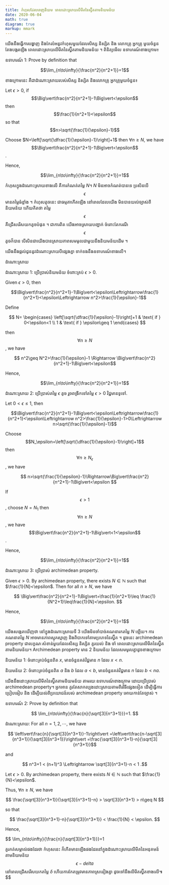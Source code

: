 ```yaml
---
title: កំហុសដែលពេញនិយម ពេលដោះស្រាយ​លីមីត​នៃស្វ៊ីត​តាមនិយមន័យ
date: 2020-06-04
math: true
diagram: true
markup: mmark
---
```

យើងនឹងធ្វើការបង្ហាញ និងកែលំអនូវកំហុសមួយដែលសិស្ស និស្សិត និង លោកគ្រូ អ្នកគ្រូ មួយចំនួនតែងបង្ករឡើង ពេលដោះស្រាយលីមីតនៃស្វ៊ីតតាមនិយមន័យ ។ ពិនិត្យមើល ឧទាហរណ៍ខាងក្រោម៖

ឧទាហរណ៍ 1: Prove by definition that

$$\lim_{n\to\infty}{\frac{n^2}{n^2+1}}=1$$

ខាងក្រោមនេះ គឺជាដំណោះស្រាយរបស់សិស្ស និស្សិត និងលោកគ្រូ អ្នកគ្រូមួយចំនួន៖

Let $\epsilon>0$, if $$\Big\vert\frac{n^2}{n^2+1}-1\Big\vert<\epsilon$$ then $$\frac{1}{n^2+1}<\epsilon$$ so that $$n>\sqrt{\frac{1}{\epsilon}-1}$$

Choose $N=\left[\sqrt{\dfrac{1}{\epsilon}-1}\right]+1$ then $\forall n\geq N$, we have
$$\Big\vert\frac{n^2}{n^2+1}-1\Big\vert<\epsilon$$.

Hence,

$$\lim_{n\to\infty}{\frac{n^2}{n^2+1}}=1$$

កំហុស​ក្នុងដំណោះស្រាយ​ខាងលើ​ គឺការកំណត់តម្លៃ $N$។ $N$ មិនអាចកំណត់បានទេ ប្រសិនបើ  $$\epsilon$$ មានតម្លៃធំខ្លាំង ។ កំហុសតូចនេះ ជាធម្មតាកើតឡើង នៅពេលដែលយើង មិនបាន​យល់​ច្បាស់​ពី​និយមន័យ ហើយ​គិត​ថា តម្លៃ $$\epsilon$$ គឺជ្រើសរើស​យក​តូចបំផុត ។ ជាការពិត យើង​អាច​ស្រាយបញ្ជាក់ ចំពោះតែ​ករណី $$\epsilon$$ តូចក៏បាន បើសិនជាយើងបានស្រាយភាពសមមូលជាមួយនឹងនិយមន័យដើម ។

យើងនឹងផ្តល់ជូននូវដំណោះស្រាយបីផ្សេងគ្នា ទាក់ទងនឹងឧទាហរណ៍ខាងលើ។

ដំណោះស្រាយ

ដំណោះស្រាយ 1: ប្រើប្រាស់និយមន័យ ចំពោះគ្រប់ $\epsilon>0$.

Given $\epsilon>0$, then

$$\Big\vert\frac{n^2}{n^2+1}-1\Big\vert<\epsilon\Leftrightarrow\frac{1}{n^2+1}<\epsilon\Leftrightarrow n^2>\frac{1}{\epsilon}-1$$ 

Define

$$ N=
\begin{cases}
\left[\sqrt{\dfrac{1}{\epsilon}-1}\right]+1 & \text{ if } 0<\epsilon<1 \\
1 & \text{ if } \epsilon\geq 1
\end{cases}
$$

then $$\forall n\geq N$$, we have

$$ n^2\geq N^2>\frac{1}{\epsilon}-1 \Rightarrow
\Big\vert\frac{n^2}{n^2+1}-1\Big\vert<\epsilon$$

Hence,

$$\lim_{n\to\infty}{\frac{n^2}{n^2+1}}=1$$

ដំណោះស្រាយ 2: ប្រើប្រាស់តម្លៃ $\epsilon$ តូច រួចពង្រីកទៅតម្លៃ $\epsilon>0$ វិជ្ជមានទូទៅ.

Let $0<\epsilon\leq 1$, then

$$\Big\vert\frac{n^2}{n^2+1}-1\Big\vert<\epsilon\Leftrightarrow\frac{1}{n^2+1}<\epsilon\Leftrightarrow n^2>\frac{1}{\epsilon}-1>0\Leftrightarrow n>\sqrt{\frac{1}{\epsilon}-1}$$

Choose $$N_\epsilon=\left[\sqrt{\dfrac{1}{\epsilon}-1}\right]+1$$ then $$\forall n\geq N_\epsilon $$, we have

$$ n>\sqrt{\frac{1}{\epsilon}-1}\Rightarrow\Big\vert\frac{n^2}{n^2+1}-1\Big\vert<\epsilon $$

If $$\epsilon> 1$$, choose $N=N_1$ then $$\forall n\geq N$$, we have
$$\Big\vert\frac{n^2}{n^2+1}-1\Big\vert<1<\epsilon$$.

Hence,

$$\lim_{n\to\infty}{\frac{n^2}{n^2+1}}=1$$

ដំណោះស្រាយ 3: ប្រើប្រាស់ archimedean property.

Given $\epsilon>0$. By archimedean property, there exists $N\in\mathbb{N}$ such that $\frac{1}{N}<\epsilon$. Then for all $n\geq N$, we have

$$
\Big\vert\frac{n^2}{n^2+1}-1\Big\vert=\frac{1}{n^2+1}\leq \frac{1}{N^2+1}\leq\frac{1}{N}<\epsilon.
$$

Hence,

$$\lim_{n\to\infty}{\frac{n^2}{n^2+1}}=1$$

យើងសង្កេតឃើញថា នៅក្នុងដំណោះស្រាយទី 3 យើងមិនចាំបាច់គណនារកតម្លៃ $N$ ឡើយ។ ការ​គណនា​តម្លៃ $N$ អាច​មាន​ភាព​ស្មុគស្មាញ និង​ពិបាក​ទៅ​តាម​ប្រភេទ​នៃ​ស្វ៊ីត ។ ដូចនេះ archimedean property ជាលក្ខណៈសំខាន់មួយដែលសិស្ស និស្សិត គួរយល់ និង​ ចាំ ពេលដោះស្រាយលីមីតនៃស្វ៊ីតតាមនិយមន័យ។ Archimedean property មាន 2 និយមន័យ ដែលសមមូលគ្នាដូចខាងក្រោម៖

និយមន័យ 1: ចំពោះ​គ្រប់​ចំនួន​ពិត $x$, មាន​ចំនួន​គត់​វិជ្ជមាន $n$ ដែល $x < n$.

និយមន័យ 2: ចំពោះ​គ្រប់​ចំនួន​ពិត $a$ និង $b$ ដែល $a < b$, មានចំនួនគត់វិជ្ជមាន $n$ ដែល $b < na$.

យើង​នឹង​ដោះស្រាយ​លីមីត​នៃ​ស្វ៊ីត​តាម​និយម​ន័យ តាម​​រយៈឧទាហរណ៍​ខាងក្រោម​ ដោយប្រើប្រាស់ archimedean property។ អ្នកអាន គួរ​តែ​សាក​ល្បង​ដោះ​ស្រាយ​តាម​ពីរ​វិធី​ផ្សេង​ទៀត ដើម្បី​ធ្វើ​ការ​ប្រៀប​ធៀប​ និង ដើម្បីយល់​ពីប្រយោជន៍​របស់ archimedean property អោយកាន់តែច្បាស់ ។

ឧទាហរណ៍ 2: Prove by definition that

$$
\lim_{n\to\infty}{\frac{n}{\sqrt[3]{n^3+1}}}=1.
$$

ដំណោះស្រាយ: For all $n=1,2,\cdots$, we have

$$ \left\vert\frac{n}{\sqrt[3]{n^3+1}}-1\right\vert
=\left\vert\frac{n-\sqrt[3]{n^3+1}}{\sqrt[3]{n^3+1}}\right\vert
=\frac{\sqrt[3]{n^3+1}-n}{\sqrt[3]{n^3+1}}$$

and

$$ n^3+1 < (n+1)^3 \Leftrightarrow \sqrt[3]{n^3+1}-n < 1 .$$

Let $\epsilon>0$. By archimedean property, there exists $N\in\mathbb{N}$ such that $\frac{1}{N}<\epsilon$.

Thus, $\forall n\geq N$, we have

$$
\frac{\sqrt[3]{n^3+1}}{\sqrt[3]{n^3+1}-n} > \sqrt[3]{n^3+1} > n\geq N
$$

so that 

$$
\frac{\sqrt[3]{n^3+1}-n}{\sqrt[3]{n^3+1}} < \frac{1}{N} < \epsilon.
$$

Hence,

$$
\lim_{n\to\infty}{\frac{n}{\sqrt[3]{n^3+1}}}=1

គួរកត់សម្គាល់ផងដែរថា កំហុសនេះ ក៏​កើត​មានឡើង​ផង​ដែរ​ នៅ​ក្នុង​ដំណោះ​ស្រាយលីមីតនៃ​អនុគមន៍​តាម​និយម​ន័យ​ $$\epsilon-delta$$ នៅ​ពេល​ជ្រើស​រើស​យកតម្លៃ $\delta$ ហើយការកែតម្រូវ​មាន​ភាព​ស្រដៀង​គ្នា ដូច​ទៅ​នឹងលីមីត​ស្វ៊ីត​ខាងលើ៕​
$$
